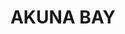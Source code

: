 ---
lastmod: '2025-04-06T06:05:20+00:00'
latitude: -33.650999
layout: suburb
longitude: 151.216929
postcode: '2084'
state: NSW
title: AKUNA BAY
url: /nsw/akuna-bay/
---